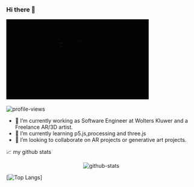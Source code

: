 ### Hi there 👋
<img src="header.gif" width="75%" alt="header">
<p align="left"> <img src="https://komarev.com/ghpvc/?username=harshpalan&color=lightgrey&style=flat-square	&label=Visitors" alt="profile-views" /> </p>

- 🔭 I’m currently working as Software Engineer at Wolters Kluwer and a Freelance AR/3D artist.
- 🌱 I’m currently learning p5.js,processing and three.js
- 👯 I’m looking to collaborate on AR projects or generative art projects.


📈 my github stats

<p align="center"> <img src="https://github-readme-stats.vercel.app/api?username=harshpalan&show_icons=true&theme=dark" alt="github-stats" />

[![Top Langs](https://github-readme-stats.vercel.app/api/top-langs/?username=harshpalan&layout=compact)]
